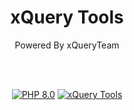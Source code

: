 <div align="center">
  <h1>xQuery Tools</h1>
  <p>Powered By xQueryTeam</p>

  <br><br>
    
  <a href="https://www.php.net/releases/8.0"><img src="https://img.shields.io/badge/-PHP%208.0-7a86b8?style=flat&logo=php&logoColor=white" alt="PHP 8.0"></a>
  <a href="https://github.com/rtlCode/xQueryTools"><img src="https://img.shields.io/badge/-xQuery%20Tools-206C65?style=flat&logo=github&logoColor=white" alt="xQuery Tools"></a>
</div>